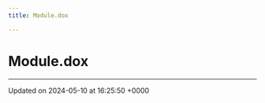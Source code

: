 ```yaml
---
title: Module.dox

---
```


# Module.dox








-------------------------------

Updated on 2024-05-10 at 16:25:50 +0000
